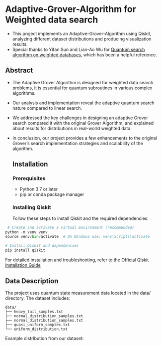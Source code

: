 # Adaptive-Grover-Algorithm for Weighted data search
- This project implements an Adaptive-Grover-Algorithm using Qiskit, analyzing different dataset
   distributions and producing visualization results.
- Special thanks to Yifan Sun and Lian-Ao Wu for [Quantum search algorithm on weighted databases](https://www.nature.com/articles/s41598-024-81701-7), which has been a helpful reference.
## Abstract 
- The Adaptive Grover Algorithm is designed for weighted data search problems, it is
   essential for quantum subroutines in various complex algorithms.
- Our analysis and implementation reveal the adaptive quantum search nature compared to linear 
    search.
- We addressed the key challenges in designing an adaptive Grover search compared it with the 
   original Grover Algorithm, and explained about results for distributions in real-world weighted 
   data.
- In conclusion, our project provides a few enhancements to the original Grover’s search 
   implementation strategies and scalability of the algorithm.

  ## Installation
  ### Prerequisites
  - Python 3.7 or later
  - pip or conda package manager
  ### Installing Qiskit
  Follow these steps to install Qiskit and the required dependencies:
```python
 # Create and activate a virtual environment (recommended)
python -m venv venv
source venv/bin/activate  # On Windows use: venv\Scripts\activate

# Install Qiskit and dependencies
pip install qiskit
```
For detailed installation and troubleshooting, refer to the [Official Qiskit Installation Guide](https://docs.quantum.ibm.com/guides/install-qiskit)

## Data Description
The project uses quantum state measurement data located in the data/ directory. The dataset includes:
```
data/
├── heavy_tail_samples.txt       
├── normal_distribution_samples.txt
├── normal_distribution_samples.txt
├── quasi_uniform_samples.txt
└── uniform_distribution.txt
```

Example distribution from our dataset:








